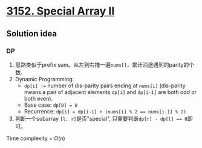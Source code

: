 # [3152. Special Array II](https://leetcode.com/problems/special-array-ii/description/)

## Solution idea
### DP
1. 思路类似于prefix sum。从左到右撸一遍`nums[]`，累计沿途遇到的parity的个数.
2. Dynamic Programming:
    - `dp[i] :=` number of dis-parity pairs ending at `nums[i]` (dis-parity means a pair of adjacent elements `dp[i]` and `dp[i-1]` are both odd or both even).
    - Base case: `dp[0] = 0`
    - Recurrence: `dp[i] = dp[i-1] + (nums[i] % 2 == nums[i-1] % 2)`
3. 判断一个subarray `[l, r]`是否"special", 只需要判断`dp[r] - dp[l] == 0`即可。

Time complexity = $O(n)$
